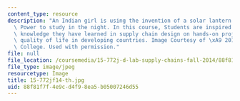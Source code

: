 ```yaml
---
content_type: resource
description: "An Indian girl is using the invention of a solar lantern by Barefoot\
  \ Power to study in the night. In this course, Students are inspired to apply the\
  \ knowledge they have learned in supply chain design on hands-on projects to improve\
  \ quality of life in developing countries. Image Courtesy of \xA9 2015  Barefoot\
  \ College. Used with permission."
file: null
file_location: /coursemedia/15-772j-d-lab-supply-chains-fall-2014/88f81f7f4e9cd4f98ea5b05007246d55_15-772jf14-th.jpg
file_type: image/jpeg
resourcetype: Image
title: 15-772jf14-th.jpg
uid: 88f81f7f-4e9c-d4f9-8ea5-b05007246d55
---
```

